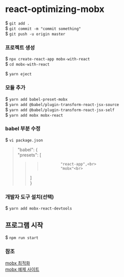 # react-optimizing-mobx
$ `git add .`<br>
$ `git commit -m "commit something"`<br>
$ `git push -u origin master`<br>

### 프로젝트 생성
$ `npx create-react-app mobx-with-react`<br>
$ `cd mobx-with-react`<br>

$ `yarn eject`<br>

### 모듈 추가
$ `yarn add babel-preset-mobx`<br>
$ `yarn add @babel/plugin-transform-react-jsx-source`<br>
$ `yarn add @babel/plugin-transform-react-jsx-self`<br>
$ `yarn add mobx mobx-react`<br>

### babel 부분 수정
$ `vi package.json` <br>

>"babel": {<br>
>"presets": [<br>
>>>      		"react-app",<br>
>>>      		"mobx"<br>
>>    ]<br>
>}<br>

### 개발자 도구 설치(선택)
$ `yarn add mobx-react-devtools`

## 프로그램 시작 
$ `npm run start`


### 참조 
[mobx 최적화](https://mobx.js.org/best/react-performance.html) <br>
[mobx 예제 사이트](https://velog.io/@velopert/MobX-3-%EC%8B%AC%ED%99%94%EC%A0%81%EC%9D%B8-%EC%82%AC%EC%9A%A9-%EB%B0%8F-%EC%B5%9C%EC%A0%81%ED%99%94-%EB%B0%A9%EB%B2%95-tnjltay61n)


